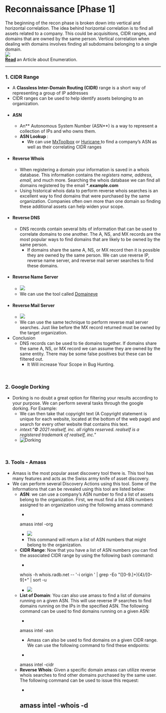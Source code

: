 # Reconnaissance [Phase 1]
The beginning of the recon phase is broken down into vertical and horizontal correlation. The idea behind horizontal correlation is to find all assets related to a company. This could be acquisitions, CIDR ranges, and domains that are owned by the same person. Vertical correlation when dealing with domains involves finding all subdomains belonging to a single domain. <br>
![](domain-enumeration.png) <br>
<b>[Read](https://0xpatrik.com/asset-discovery/) </b> an Article about Enumeration. <br>
<hr>

### 1. CIDR Range
- A **Classless Inter-Domain Routing (CIDR)** range is a short way of representing a group of IP addresses
- CIDR ranges can be used to help identify assets belonging to an organization.
- #### ASN 
	- An** Autonomous System Number (ASN**) is a way to represent a collection of IPs and who owns them.
	- <b> ASN Lookup </b> : 
		- We can use [MxToolbox](https://mxtoolbox.com/asn.aspx) or [Huricane ](https://bgp.he.net/) to find a company’s ASN as well as their correlating CIDR ranges
- #### Reverse Whois
	- When registering a domain your information is saved in a whois database. This information contains the *registers name, address, email,* and much more. Searching the whois database we can find all domains registered by the email ***.example.com**
	- Using historical whois data to perform reverse whois searches is an excellent way to find domains that were purchased by the same organization. Companies often own more than one domain so finding these additional assets can help widen your scope.
- #### Reverse DNS
	- DNS records contain several bits of information that can be used to correlate domains to one another. The A, NS, and MX records are the most popular ways to find domains that are likely to be owned by the same person. 
		- If domains share the same A, NS, or MX record then it is possible they are owned by the same person. We can use reverse IP, reverse name server, and reverse mail server searches to find these domains. <br>
- #### Reverse Name Server
	- ![](dns-server-lookup.png)
	-  We can use the tool called [Domaineye](assets/dns-server-lookup) 
 - #### Reverse Mail Server
	 - ![](dns-mail-lookup.png)
	 - We can use the same technique to perform reverse mail server searches. Just like before the MX record returned must be owned by the target organization.
 - Conclusion
	 - DNS records can be used to tie domains together. If domains share the same A, NS, or MX record we can assume they are owned by the same entity. There may be some false positives but these can be filtered out.
		 - It Will increase Your Scope in Bug Hunting.
<br>

### 2. Google Dorking

- Dorking is no doubt a great option for filtering your results according to your purpose. We can perform several tasks through the google dorking. For Example: 
	- We can then take that copyright text (A Copyright statement is unique for each website, located at the bottom of the web page) and search for every other website that contains this text.
	-  <i> intext:"© 2021 realself, inc. all rights reserved. realself is a registered trademark of realself, inc." </i>
	-  ![Dorking](dorking.png)
<br>

### 3. Tools - Amass

- Amass is the most popular asset discovery tool there is. This tool has many features and acts as the Swiss army knife of asset discovery.
- We can perform several Discovery Actions using this tool. Some of the Informations that can be revealed using this tool are listed below: 
	-  <b>ASN</b>: we can use a company’s ASN number to find a list of assets belong to the organization. First, we must find a list ASN numbers assigned to an organization using the following amass command:
		-  ```
		amass intel -org <company name here>
		- ![](amass-asn.png)
		- This command will return a list of ASN numbers that might belong to the organization.
	- <b>CIDR Range</b>: Now that you have a list of ASN numbers you can find the associated CIDR range by using the following bash command:
		- ```
		whois -h whois.radb.net -- '-i origin <ASN Number Here>' | grep -Eo "([0-9.]+){4}/[0-9]+" | sort -u
		-	![](whois-cidr.png)
	-	<b>List of Domain</b>: You can also use amass to find a list of domains running on a given ASN. This will use reverse IP searches to find domains running on the IPs in the specified ASN. The following command can be used to find domains running on a given ASN:
		-	```
		amass intel -asn <ASN Number Here>
		- Amass can also be used to find domains on a given CIDR range. We can use the following command to find these endpoints:
		- ```
		amass intel -cidr <CIDR Range Here>
	- <b>Reverse Whois</b>: Given a specific domain amass can utilize reverse whois searches to find other domains purchased by the same user. The following command can be used to issue this request: 
		- ```
		amass intel -whois -d <Domain Name Here> 
		- 
